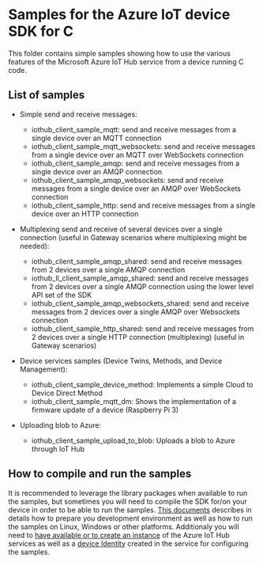 # Samples for the Azure IoT device SDK for C

This folder contains simple samples showing how to use the various features of the Microsoft Azure IoT Hub service from a device running C code.

## List of samples

* Simple send and receive messages:
   * iothub_client_sample_mqtt: send and receive messages from a single device over an MQTT connection
   * iothub_client_sample_mqtt_websockets: send and receive messages from a single device over an MQTT over WebSockets connection
   * iothub_client_sample_amqp: send and receive messages from a single device over an AMQP connection
   * iothub_client_sample_amqp_websockets: send and receive messages from a single device over an AMQP over WebSockets connection
   * iothub_client_sample_http: send and receive messages from a single device over an HTTP connection

* Multiplexing send and receive of several devices over a single connection (useful in Gateway scenarios where multiplexing might be needed):
   * iothub_client_sample_amqp_shared: send and receive messages from 2 devices over a single AMQP connection 
   * iothub_ll_client_sample_amqp_shared: send and receive messages from 2 devices over a single AMQP connection using the lower level API set of the SDK
   * iothub_client_sample_amqp_websockets_shared: send and receive messages from 2 devices over a single AMQP over Websockets connection
   * iothub_client_sample_http_shared: send and receive messages from 2 devices over a single HTTP connection (multiplexing) (useful in Gateway scenarios)

* Device services samples (Device Twins, Methods, and Device Management):
   * iothub_client_sample_device_method: Implements a simple Cloud to Device Direct Method
   * iothub_client_sample_mqtt_dm: Shows the implementation of a firmware update of a device (Raspberry Pi 3)

* Uploading blob to Azure:
   * iothub_client_sample_upload_to_blob: Uploads a blob to Azure through IoT Hub

## How to compile and run the samples

It is recommended to leverage the library packages when available to run the samples, but sometimes you will need to compile the SDK for/on your device in order to be able to run the samples.
[This documents][devbox-setup] describes in details how to prepare you development environment as well as how to run the samples on Linux, Windows or other platforms.
Additionaly you will need to [have available or to create an instance][lnk-setup-iot-hub] of the Azure IoT Hub services as well as a [device Identity][lnk-manage-iot-hub] created in the service for configuring the samples.


[devbox-setup]: ../../doc/devbox_setup.md
[lnk-setup-iot-hub]: https://aka.ms/howtocreateazureiothub
[lnk-manage-iot-hub]: https://aka.ms/manageiothub
